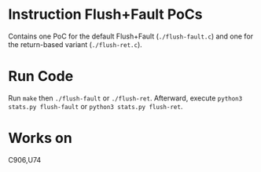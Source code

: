# Instruction Flush+Fault PoCs

Contains one PoC for the default Flush+Fault (`./flush-fault.c`) and one for the return-based variant (`./flush-ret.c`).


# Run Code
Run `make` then `./flush-fault` or `./flush-ret`.
Afterward, execute `python3 stats.py flush-fault` or `python3 stats.py flush-ret`.

# Works on 
C906,U74